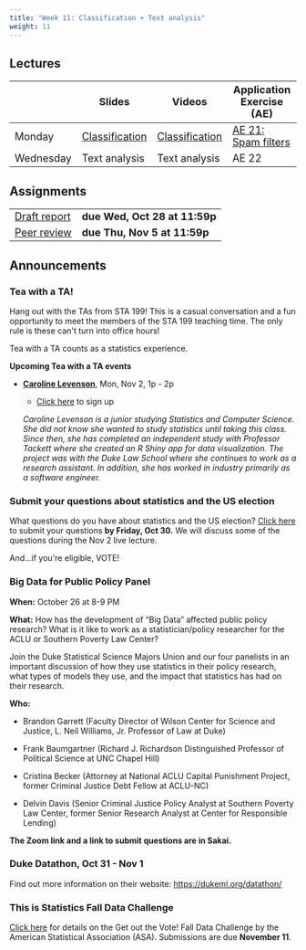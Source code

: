 ```yaml
---
title: "Week 11: Classification + Text analysis"
weight: 11
---
```


<style>
table {
font-size: 18px;
}

</style>

## Lectures

|           | Slides                   | Videos | Application Exercise (AE) |
|-----------|--------------------------|--------|--------|
| Monday    | [Classification](https://sta199-fa20-002.netlify.app/slides/21-classification.html) | [Classification](https://warpwire.duke.edu/w/67IEAA/) | [AE 21: Spam filters](https://sta199-fa20-002.netlify.app/appex/21-logistic.html) |
| Wednesday | Text analysis |Text analysis | AE 22|


<!-- ## Readings -->

<!-- |            |   | -->
<!-- |------------|---| -->
<!-- |[Introduction to Modern Statistics: 4.1 Regression with multiple predictors](https://openintro-ims.netlify.app/multi-logistic-models.html#regression-multiple-predictors)| **Required**   | -->

## Assignments

|                        |   |
|------------------------|---|
| [Draft report](https://sta199-fa20-002.netlify.app/project/#peer-feedback)| **due Wed, Oct 28 at 11:59p** |
| [Peer review](https://sta199-fa20-002.netlify.app/project/#peer-feedback)| **due Thu, Nov 5 at 11:59p** |

## Announcements

### Tea with a TA!

Hang out with the TAs from STA 199! This is a casual conversation and a fun opportunity to meet the members of the STA 199 teaching time. The only rule is these can't turn into office hours! 

Tea with a TA counts as a statistics experience.

**Upcoming Tea with a TA events**

- [**Caroline Levenson**](https://www.linkedin.com/in/carolinelevenson/), Mon, Nov 2, 1p - 2p
  - [Click here](https://forms.gle/FucAXE6bLeJVyqRY9) to sign up
  
  *Caroline Levenson is a junior studying Statistics and Computer Science. She did not know she wanted to study statistics until taking this class. Since then, she has completed an independent study with Professor Tackett where she created an R Shiny app for data visualization. The project was with the Duke Law School where she continues to work as a research assistant. In addition, she has worked in industry primarily as a software engineer.*
  
### Submit your questions about statistics and the US election

What questions do you have about statistics and the US election? [Click here](https://forms.gle/6239XcARuuWe4MBw5) to submit your questions **by Friday, Oct 30.** We will discuss some of the questions during the Nov 2 live lecture. 

And...if you're eligible, VOTE!


### Big Data for Public Policy Panel

**When:** October 26 at 8-9 PM

**What:** How has the development of “Big Data” affected public policy research? What is it like to work as a statistician/policy researcher for the ACLU or Southern Poverty Law Center?

Join the Duke Statistical Science Majors Union and our four panelists in an important discussion of how they use statistics in their policy research, what types of models they use, and the impact that statistics has had on their research.

**Who:**

- Brandon Garrett (Faculty Director of Wilson Center for Science and Justice, L. Neil Williams, Jr. Professor of Law at Duke)

- Frank Baumgartner (Richard J. Richardson Distinguished Professor of Political Science at UNC Chapel Hill)

- Cristina Becker (Attorney at National ACLU Capital Punishment Project, former Criminal Justice Debt Fellow at ACLU-NC)

- Delvin Davis (Senior Criminal Justice Policy Analyst at Southern Poverty Law Center, former Senior Research Analyst at Center for Responsible Lending)

**The Zoom link and a link to submit questions are in Sakai.**

### Duke Datathon, Oct 31  - Nov 1

Find out more information on their website: https://dukeml.org/datathon/

### This is Statistics Fall Data Challenge

[Click here](https://thisisstatistics.org/falldatachallenge/) for details on the Get out the Vote! Fall Data Challenge by the American Statistical Association (ASA). Submissions are due **November 11**.


